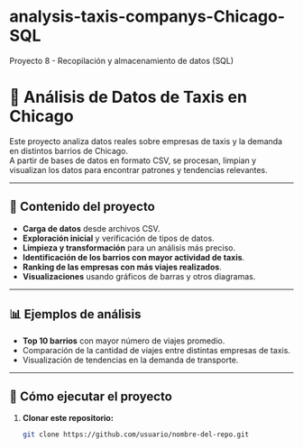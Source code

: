 # analysis-taxis-companys-Chicago-SQL
Proyecto 8 - Recopilación y almacenamiento de datos (SQL)
# 🚖 Análisis de Datos de Taxis en Chicago

Este proyecto analiza datos reales sobre empresas de taxis y la demanda en distintos barrios de Chicago.  
A partir de bases de datos en formato CSV, se procesan, limpian y visualizan los datos para encontrar patrones y tendencias relevantes.

---

## 📂 Contenido del proyecto
- **Carga de datos** desde archivos CSV.
- **Exploración inicial** y verificación de tipos de datos.
- **Limpieza y transformación** para un análisis más preciso.
- **Identificación de los barrios con mayor actividad de taxis**.
- **Ranking de las empresas con más viajes realizados**.
- **Visualizaciones** usando gráficos de barras y otros diagramas.

---
  
## 📊 Ejemplos de análisis
- **Top 10 barrios** con mayor número de viajes promedio.
- Comparación de la cantidad de viajes entre distintas empresas de taxis.
- Visualización de tendencias en la demanda de transporte.

---

## 🚀 Cómo ejecutar el proyecto
1. **Clonar este repositorio:**
   ```bash
   git clone https://github.com/usuario/nombre-del-repo.git

